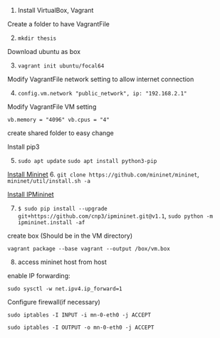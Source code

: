 1. Install VirtualBox, Vagrant

Create a folder to have VagrantFile

2. `mkdir thesis`

Download ubuntu as box

3. `vagrant init ubuntu/focal64`

Modify VagrantFile network setting to allow internet connection

4. `config.vm.network "public_network", ip: "192.168.2.1"`

Modify VagrantFile VM setting

`vb.memory = "4096" vb.cpus = "4"`

create shared folder to easy change

Install pip3

5. `sudo apt update` `sudo apt install python3-pip`

[Install Mininet](https://mininet.org/download/)
6. `git clone https://github.com/mininet/mininet`, `mininet/util/install.sh -a`

[Install IPMininet](https://ipmininet.readthedocs.io/en/latest/install.html)

7. `$ sudo pip install --upgrade git+https://github.com/cnp3/ipmininet.git@v1.1`, `sudo python -m ipmininet.install -af`

create box (Should be in the VM directory)

`vagrant package --base vagrant --output /box/vm.box`

8. access mininet host from host

enable IP forwarding:

`sudo sysctl -w net.ipv4.ip_forward=1`

Configure firewall(if necessary)

`sudo iptables -I INPUT -i mn-0-eth0 -j ACCEPT`

`sudo iptables -I OUTPUT -o mn-0-eth0 -j ACCEPT`